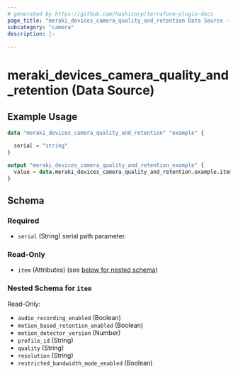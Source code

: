 ```yaml
---
# generated by https://github.com/hashicorp/terraform-plugin-docs
page_title: "meraki_devices_camera_quality_and_retention Data Source - terraform-provider-meraki"
subcategory: "camera"
description: |-
  
---
```


# meraki_devices_camera_quality_and_retention (Data Source)



## Example Usage

```terraform
data "meraki_devices_camera_quality_and_retention" "example" {

  serial = "string"
}

output "meraki_devices_camera_quality_and_retention_example" {
  value = data.meraki_devices_camera_quality_and_retention.example.item
}
```

<!-- schema generated by tfplugindocs -->
## Schema

### Required

- `serial` (String) serial path parameter.

### Read-Only

- `item` (Attributes) (see [below for nested schema](#nestedatt--item))

<a id="nestedatt--item"></a>
### Nested Schema for `item`

Read-Only:

- `audio_recording_enabled` (Boolean)
- `motion_based_retention_enabled` (Boolean)
- `motion_detector_version` (Number)
- `profile_id` (String)
- `quality` (String)
- `resolution` (String)
- `restricted_bandwidth_mode_enabled` (Boolean)
